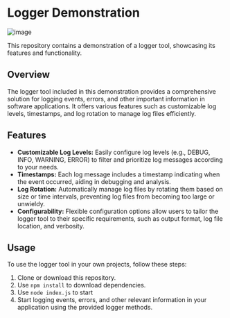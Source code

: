 
# Logger Demonstration

![image](https://github.com/anupray95/Nodehub/assets/43163573/4f3f1d40-4b3b-4e1e-9dcc-1f5995aeb098)

This repository contains a demonstration of a logger tool, showcasing its features and functionality.

## Overview

The logger tool included in this demonstration provides a comprehensive solution for logging events, errors, and other important information in software applications. It offers various features such as customizable log levels, timestamps, and log rotation to manage log files efficiently.

## Features

- **Customizable Log Levels:** Easily configure log levels (e.g., DEBUG, INFO, WARNING, ERROR) to filter and prioritize log messages according to your needs.
- **Timestamps:** Each log message includes a timestamp indicating when the event occurred, aiding in debugging and analysis.
- **Log Rotation:** Automatically manage log files by rotating them based on size or time intervals, preventing log files from becoming too large or unwieldy.
- **Configurability:** Flexible configuration options allow users to tailor the logger tool to their specific requirements, such as output format, log file location, and verbosity.

## Usage

To use the logger tool in your own projects, follow these steps:

1. Clone or download this repository.
2. Use ```npm install``` to download dependencies.
3. Use ```node index.js``` to start
4. Start logging events, errors, and other relevant information in your application using the provided logger methods.


